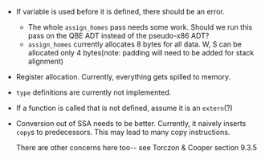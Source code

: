 - If variable is used before it is defined, there should be an error.
  - The whole `assign_homes` pass needs some work. Should we run this
    pass on the QBE ADT instead of the pseudo-x86 ADT?
  - `assign_homes` currently allocates 8 bytes for all data. W, S can
    be allocated only 4 bytes(note: padding will need to be added for
    stack alignment)
- Register allocation. Currently, everything gets spilled to memory.
- `type` definitions are currently not implemented.
- If a function is called that is not defined, assume it is an
  `extern`(?)
- Conversion out of SSA needs to be better. Currently, it naively
  inserts `copy`s to predecessors. This may lead to many copy
  instructions. 

  There are other concerns here too-- see Torczon & Cooper section
  9.3.5
